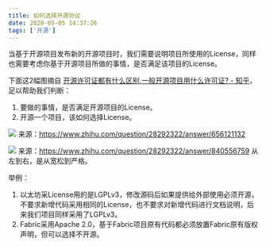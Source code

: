 ```yaml
---
title: 如何选择开源协议
date: 2020-05-05 14:37:26
tags: ['开源']
---
```


当基于开源项目发布新的开源项目时，我们需要说明项目所使用的License，同样也需要考虑你基于开源项目所做的事情，是否满足该项目的License。

下面这2幅图摘自 [开源许可证都有什么区别,一般开源项目用什么许可证? - 知乎](https://www.zhihu.com/question/28292322)，足以帮助我们判断：
1. 要做的事情，是否满足开源项目的License。
2. 开源一个项目，该如何选择License。

![](http://img.lessisbetter.site/2020-05-license-choose.jpg)
来源：https://www.zhihu.com/question/28292322/answer/656121132

![](http://img.lessisbetter.site/2020-05-license-2.jpg)
来源：https://www.zhihu.com/question/28292322/answer/840556759
从左到右，是从宽松到严格。

举例：
1. 以太坊采License用的是LGPLv3，修改源码后如果提供给外部使用必须开源，不要求新增代码采用相同的License，也不要求对新增代码进行文档说明，后来我们项目同样采用了LGPLv3。
2. Fabric采用Apache 2.0，基于Fabric项目原有代码都必须放置Fabric原有版权声明，但可以选择不开源。